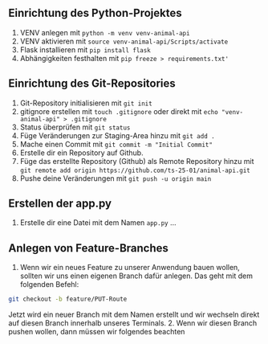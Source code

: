 ## Einrichtung des Python-Projektes
1. VENV anlegen mit `python -m venv venv-animal-api`
2. VENV aktivieren mit `source venv-animal-api/Scripts/activate`
3. Flask installieren mit `pip install flask` 
4. Abhängigkeiten festhalten mit `pip freeze > requirements.txt'`
## Einrichtung des Git-Repositories
1. Git-Repository initialisieren mit `git init`
2. gitignore erstellen mit `touch .gitignore` oder direkt mit `echo "venv-animal-api" > .gitignore` 
3. Status überprüfen mit `git status` 
4. Füge Veränderungen zur Staging-Area hinzu mit `git add .`
5. Mache einen Commit mit `git commit -m "Initial Commit"`
6. Erstelle dir ein Repository auf Github.
7. Füge das erstellte Repository (Github) als Remote Repository hinzu mit `git remote add origin https://github.com/ts-25-01/animal-api.git`
8. Pushe deine Veränderungen mit `git push -u origin main` 
## Erstellen der app.py
1. Erstelle dir eine Datei mit dem Namen `app.py`
...
## Anlegen von Feature-Branches
1. Wenn wir ein neues Feature zu unserer Anwendung bauen wollen, sollten wir uns einen eigenen Branch dafür anlegen. Das geht mit dem folgenden Befehl:
```bash
git checkout -b feature/PUT-Route
```
Jetzt wird ein neuer Branch mit dem Namen erstellt und wir wechseln direkt auf diesen Branch innerhalb unseres Terminals.
2. Wenn wir diesen Branch pushen wollen, dann müssen wir folgendes beachten